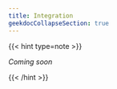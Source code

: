 ```yaml
---
title: Integration
geekdocCollapseSection: true
---
```


{{< hint type=note >}}

*Coming soon*

{{< /hint >}}
